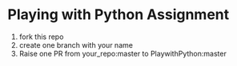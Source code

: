 # Playing with Python Assignment 

1. fork this repo 
2. create one branch with your name 
3. Raise one PR from your_repo:master to PlaywithPython:master
